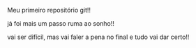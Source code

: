 Meu primeiro repositório git!!

já foi mais um passo ruma ao sonho!!

vai ser difícil, mas vai faler a pena no final e tudo vai dar certo!!

